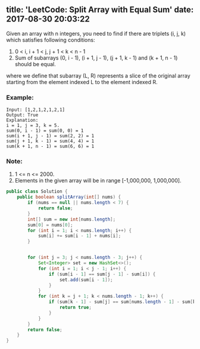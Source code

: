 title: 'LeetCode: Split Array with Equal Sum'
date: 2017-08-30 20:03:22
---

Given an array with n integers, you need to find if there are triplets (i, j, k) which satisfies following conditions:

1. 0 < i, i + 1 < j, j + 1 < k < n - 1
2. Sum of subarrays (0, i - 1), (i + 1, j - 1), (j + 1, k - 1) and (k + 1, n - 1) should be equal.

where we define that subarray (L, R) represents a slice of the original array starting from the element indexed L to the element indexed R.
### Example:
```
Input: [1,2,1,2,1,2,1]
Output: True
Explanation:
i = 1, j = 3, k = 5.
sum(0, i - 1) = sum(0, 0) = 1
sum(i + 1, j - 1) = sum(2, 2) = 1
sum(j + 1, k - 1) = sum(4, 4) = 1
sum(k + 1, n - 1) = sum(6, 6) = 1
```
### Note:
1. 1 <= n <= 2000.
2. Elements in the given array will be in range [-1,000,000, 1,000,000].

```java
public class Solution {
    public boolean splitArray(int[] nums) {
        if (nums == null || nums.length < 7) {
            return false;
        }
        int[] sum = new int[nums.length];
        sum[0] = nums[0];
        for (int i = 1; i < nums.length; i++) {
            sum[i] += sum[i - 1] + nums[i];
        }


        for (int j = 3; j < nums.length - 3; j++) {
            Set<Integer> set = new HashSet<>();
            for (int i = 1; i < j - 1; i++) {
                if (sum[i - 1] == sum[j - 1] - sum[i]) {
                    set.add(sum[i - 1]);
                }
            }
            for (int k = j + 1; k < nums.length - 1; k++) {
                if (sum[k - 1] - sum[j] == sum[nums.length - 1] - sum[k] && set.contains(sum[k - 1] - sum[j])) {
                    return true;
                }
            }
        }
        return false;
    }
}
```
